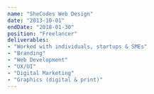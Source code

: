 ```yaml
---
name: "SheCodes Web Design"
date: "2013-10-01"
endDate: "2018-01-30"
position: "Freelancer"
deliverables:
- "Worked with individuals, startups & SMEs"
- "Branding"
- "Web Development"
- "UX/UI"
- "Digital Marketing"
- "Graphics (digital & print)"
---
```

